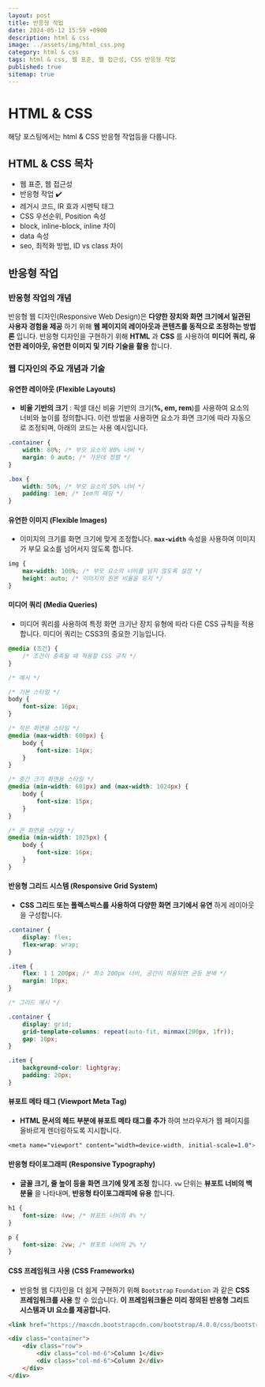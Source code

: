 ```yaml
---
layout: post
title: 반응형 작업
date: 2024-05-12 15:59 +0900
description: html & css
image: ../assets/img/html_css.png
category: html & css
tags: html & css, 웹 표준, 웹 접근성, CSS 반응형 작업
published: true
sitemap: true
---
```


# HTML & CSS
해당 포스팅에서는 html & CSS 반응형 작업등을 다룹니다.  <br />


## __HTML & CSS 목차__
* 웹 표준, 웹 접근성 <br/>
* 반응형 작업 ✔️<br/>
* 레거시 코드, IR 효과 시멘틱 태그<br/>
* CSS 우선순위, Position 속성<br/>
* block, inline-block, inline 차이<br/>
* data 속성<br/>
* seo, 최적화 방법, ID vs class 차이<br/>

## __반응형 작업__<br/>

### __반응형 작업의 개념__
반응형 웹 디자인(Responsive Web Design)은 __다양한 장치와 화면 크기에서 일관된 사용자 경험을 제공__ 하기 위해 __웹 페이지의 레이아웃과 콘텐츠를 동적으로 조정하는 방법론__ 입니다. 반응형 디자인을 구현하기 위해 __HTML__ 과 __CSS__ 를 사용하여 __미디어 쿼리, 유연한 레이아웃, 유연한 이미지 및 기타 기술을 활용__ 합니다.

### __웹 디자인의 주요 개념과 기술__

#### __유연한 레이아웃 (Flexible Layouts)__

* __비율 기반의 크기__ : 픽셀 대신 비융 기반의 크기(__%, em, rem__)를 사용하여 요소의 너비와 높이를 정의합니다. 이런 방법을 사용하면 요소가 화면 크기에 따라 자동으로 조정되며, 아래의 코드는 사용 예시입니다.<br/>

```css
.container {
    width: 80%; /* 부모 요소의 80% 너비 */
    margin: 0 auto; /* 가운데 정렬 */
}

.box {
    width: 50%; /* 부모 요소의 50% 너비 */
    padding: 1em; /* 1em의 패딩 */
}

```

#### __유연한 이미지 (Flexible Images)__

* 이미지의 크기를 화면 크기에 맞게 조정합니다. __`max-width`__ 속성을 사용하여 이미지가 부모 요소를 넘어서지 않도록 합니다. <br/>

```css
img {
    max-width: 100%; /* 부모 요소의 너비를 넘지 않도록 설정 */
    height: auto; /* 이미지의 원본 비율을 유지 */
}
```

#### __미디어 쿼리 (Media Queries)__

* 미디어 쿼리를 사용하여 특정 화면 크기난 장치 유형에 따라 다른 CSS 규칙을 적용합니다. 미디어 쿼리는 CSS3의 중요한 기능입니다. <br/>

```css
@media (조건) {
    /* 조건이 충족될 때 적용할 CSS 규칙 */
}
```

```css
/* 예시 */

/* 기본 스타일 */
body {
    font-size: 16px;
}

/* 작은 화면용 스타일 */
@media (max-width: 600px) {
    body {
        font-size: 14px;
    }
}

/* 중간 크기 화면용 스타일 */
@media (min-width: 601px) and (max-width: 1024px) {
    body {
        font-size: 15px;
    }
}

/* 큰 화면용 스타일 */
@media (min-width: 1025px) {
    body {
        font-size: 16px;
    }
}
```

#### __반응형 그리드 시스템 (Responsive Grid System)__

* __CSS 그리드 또는 플렉스박스를 사용하여 다양한 화면 크기에서 유연__ 하게 레이아웃을 구성합니다. <br/>

```css
.container {
    display: flex;
    flex-wrap: wrap;
}

.item {
    flex: 1 1 200px; /* 최소 200px 너비, 공간이 허용되면 균등 분배 */
    margin: 10px;
}
```

```css
/* 그리드 예시 */

.container {
    display: grid;
    grid-template-columns: repeat(auto-fit, minmax(200px, 1fr));
    gap: 10px;
}

.item {
    background-color: lightgray;
    padding: 20px;
}
```

#### __뷰포트 메타 태그 (Viewport Meta Tag)__

* __HTML 문서의 헤드 부분에 뷰포트 메타 태그를 추가__ 하여 브라우저가 웹 페이지를 올바르게 렌더링하도록 지시합니다. <br/>

```css
<meta name="viewport" content="width=device-width, initial-scale=1.0">
```

#### __반응형 타이포그래피 (Responsive Typography)__

* __글꼴 크기, 줄 높이 등을 화면 크기에 맞게 조정__ 합니다. `vw` 단위는 __뷰포트 너비의 백분율__ 을 나타내며, __반응형 타이포그래피에 유용__ 합니다. <br/>

```css
h1 {
    font-size: 4vw; /* 뷰포트 너비의 4% */
}

p {
    font-size: 2vw; /* 뷰포트 너비의 2% */
}
```

#### __CSS 프레임워크 사용 (CSS Frameworks)__

* 반응형 웹 디자인을 더 쉽게 구현하기 위해 `Bootstrap` `Foundation` 과 같은 __CSS 프레임워크를 사용__ 할 수 있습니다. __이 프레임워크들은 미리 정의된 반응형 그리드 시스템과 UI 요소를 제공합니다.__<br/>

```html
<link href="https://maxcdn.bootstrapcdn.com/bootstrap/4.0.0/css/bootstrap.min.css" rel="stylesheet">

<div class="container">
    <div class="row">
        <div class="col-md-6">Column 1</div>
        <div class="col-md-6">Column 2</div>
    </div>
</div>
```